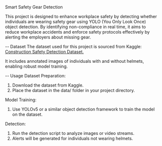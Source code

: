 Smart Safety Gear Detection

This project is designed to enhance workplace safety by detecting whether individuals are wearing safety gear using YOLO (You Only Look Once) object detection. By identifying non-compliance in real time, it aims to reduce workplace accidents and enforce safety protocols effectively by alerting the employers about missing gear.

-- Dataset
The dataset used for this project is sourced from Kaggle:
[Construction Safety Detection Dataset.](https://www.kaggle.com/code/harinuu/construction-safety-detection)

It includes annotated images of individuals with and without helmets, enabling robust model training.

-- Usage
Dataset Preparation:

1. Download the dataset from Kaggle.
2. Place the dataset in the data/ folder in your project directory.
   
Model Training:

1. Use YOLOv5 or a similar object detection framework to train the model on the dataset.

Detection:

1. Run the detection script to analyze images or video streams.
2. Alerts will be generated for individuals not wearing helmets.
